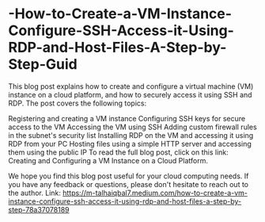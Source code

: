 # -How-to-Create-a-VM-Instance-Configure-SSH-Access-it-Using-RDP-and-Host-Files-A-Step-by-Step-Guid
This blog post explains how to create and configure a virtual machine (VM) instance on a cloud platform, and how to securely access it using SSH and RDP. The post covers the following topics:

Registering and creating a VM instance
Configuring SSH keys for secure access to the VM
Accessing the VM using SSH
Adding custom firewall rules in the subnet's security list
Installing RDP on the VM and accessing it using RDP from your PC
Hosting files using a simple HTTP server and accessing them using the public IP
To read the full blog post, click on this link: Creating and Configuring a VM Instance on a Cloud Platform.

We hope you find this blog post useful for your cloud computing needs. If you have any feedback or questions, please don't hesitate to reach out to the author.
Link: https://m-talhaiqbal7.medium.com/how-to-create-a-vm-instance-configure-ssh-access-it-using-rdp-and-host-files-a-step-by-step-78a37078189
